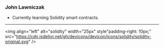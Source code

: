 ### John Lawniczak

- Currently learning Solidity smart contracts.

-----
<img align="left" alt="solidity" width="25px" style"padding-right: 10px;" src="https://cdn.jsdelivr.net/gh/devicons/devicon/icons/solidity/solidity-original.svg" />
          
